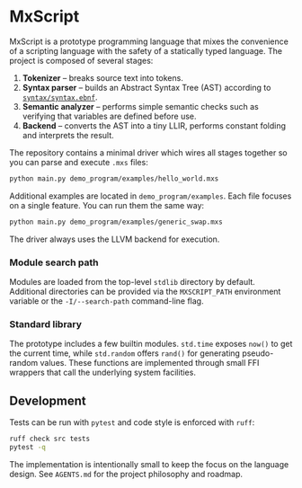 # MxScript

MxScript is a prototype programming language that mixes the convenience of a
scripting language with the safety of a statically typed language. The project
is composed of several stages:

1. **Tokenizer** – breaks source text into tokens.
2. **Syntax parser** – builds an Abstract Syntax Tree (AST) according to
   [`syntax/syntax.ebnf`](syntax/syntax.ebnf).
3. **Semantic analyzer** – performs simple semantic checks such as verifying that
   variables are defined before use.
4. **Backend** – converts the AST into a tiny LLIR, performs constant folding
   and interprets the result.

The repository contains a minimal driver which wires all stages together so you
can parse and execute `.mxs` files:

```bash
python main.py demo_program/examples/hello_world.mxs
```

Additional examples are located in `demo_program/examples`. Each file focuses on
a single feature. You can run them the same way:

```bash
python main.py demo_program/examples/generic_swap.mxs
```

The driver always uses the LLVM backend for execution.

### Module search path

Modules are loaded from the top-level `stdlib` directory by default. Additional
directories can be provided via the `MXSCRIPT_PATH` environment variable or the
`-I/--search-path` command-line flag.

### Standard library

The prototype includes a few builtin modules. `std.time` exposes `now()` to get
the current time, while `std.random` offers `rand()` for generating
pseudo-random values. These functions are implemented through small FFI wrappers
that call the underlying system facilities.

## Development

Tests can be run with `pytest` and code style is enforced with `ruff`:

```bash
ruff check src tests
pytest -q
```

The implementation is intentionally small to keep the focus on the language
design. See `AGENTS.md` for the project philosophy and roadmap.
